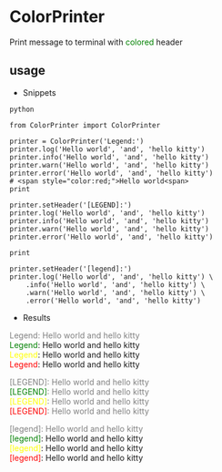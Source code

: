 # ColorPrinter
Print message to terminal with <span style="color:green;">colored</span> header

## usage
- Snippets

```
python

from ColorPrinter import ColorPrinter

printer = ColorPrinter('Legend:')
printer.log('Hello world', 'and', 'hello kitty')
printer.info('Hello world', 'and', 'hello kitty')
printer.warn('Hello world', 'and', 'hello kitty')
printer.error('Hello world', 'and', 'hello kitty')
# <span style="color:red;">Hello world<span>
print

printer.setHeader('[LEGEND]:')
printer.log('Hello world', 'and', 'hello kitty')
printer.info('Hello world', 'and', 'hello kitty')
printer.warn('Hello world', 'and', 'hello kitty')
printer.error('Hello world', 'and', 'hello kitty')

print

printer.setHeader('[legend]:')
printer.log('Hello world', 'and', 'hello kitty') \
    .info('Hello world', 'and', 'hello kitty') \
    .warn('Hello world', 'and', 'hello kitty') \
    .error('Hello world', 'and', 'hello kitty')

```

- Results

<span style="color:gray;">Legend: Hello world and hello kitty</span>
<br />
<span style="color:green;">Legend</span>: Hello world and hello kitty
<br />
<span style="color:yellow;">Legend</span>: Hello world and hello kitty
<br />
<span style="color:red;">Legend</span>: Hello world and hello kitty


<span style="color:gray;">[LEGEND]: Hello world and hello kitty<span>
<br />
<span style="color:green;">[LEGEND]</span>: Hello world and hello kitty
<br />
<span style="color:yellow;">[LEGEND]</span>: Hello world and hello kitty
<br />
<span style="color:red;">[LEGEND]</span>: Hello world and hello kitty


<span style="color:gray;">\[legend]: Hello world and hello kitty</span>
<br />
<span style="color:green;">[legend]</span>: Hello world and hello kitty
<br />
<span style="color:yellow;">[legend]</span>: Hello world and hello kitty
<br />
<span style="color:red;">[legend]</span>: Hello world and hello kitty
